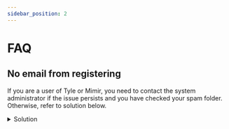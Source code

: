 ```yaml
---
sidebar_position: 2
---
```


# FAQ

## No email from registering

If you are a user of Tyle or Mimir, you need to contact the system administrator if the issue persists and you have
checked your spam folder. Otherwise, refer to solution below.

<details>
<summary>Solution</summary>
If you're not receiving the email, it's because it doesn't get sent when you're running in development mode; the same applies to the account recovery code. The email you should have received can be found in:

`/mimirorg/typelibrary/src/server/TypeLibrary.Api/bin/Debug/net7.0/Data/Mail/`

</details>
